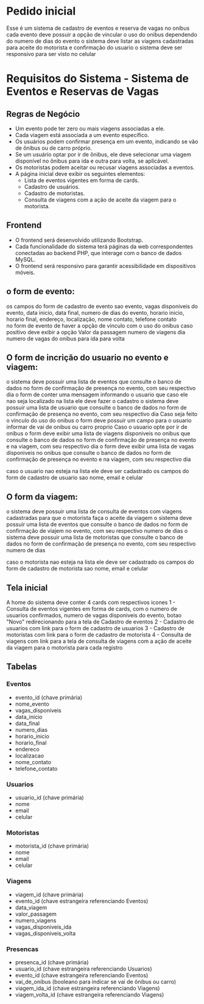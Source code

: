 # Pedido inicial

Esse é um sistema de cadastro de eventos e reserva de vagas no onibus
cada evento deve possuir a opção de vincular o uso do onibus
dependendo do numero de dias do evento o sistema deve listar as viagens cadastradas para aceite do motorista e confirmação do usuario
o sistema deve ser responsivo para ser visto no celular


# Requisitos do Sistema - Sistema de Eventos e Reservas de Vagas


## Regras de Negócio

- Um evento pode ter zero ou mais viagens associadas a ele.
- Cada viagem está associada a um evento específico.
- Os usuários podem confirmar presença em um evento, indicando se vão de ônibus ou de carro próprio.
- Se um usuário optar por ir de ônibus, ele deve selecionar uma viagem disponível no ônibus para ida e outra para volta, se aplicável.
- Os motoristas podem aceitar ou recusar viagens associadas a eventos.
- A página inicial deve exibir os seguintes elementos:
  - Lista de eventos vigentes em forma de cards.
  - Cadastro de usuários.
  - Cadastro de motoristas.
  - Consulta de viagens com a ação de aceite da viagem para o motorista.

## Frontend

- O frontend será desenvolvido utilizando Bootstrap.
- Cada funcionalidade do sistema terá páginas da web correspondentes conectadas ao backend PHP, que interage com o banco de dados MySQL.
- O frontend será responsivo para garantir acessibilidade em dispositivos móveis.

o form de evento:
---
os campos do form de cadastro de evento sao 
evento,
vagas disponiveis do evento, 
data inicio, 
data final, 
numero de dias do evento, 
horario inicio, horario final, 
endereço, 
localização, 
nome contato, 
telefone contato  
no form de evento de haver a opção de vinculo com o uso do onibus 
caso positivo deve exibir a opção
Valor da passagem
numero de viagens
dia
numero de vagas do onibus
para ida
para volta

O form de incrição do usuario no evento e viagem:
---
o sistema deve possuir uma lista de eventos que consulte o banco de dados no form de confirmação de presença no evento, com seu respectivo dia
o form de conter uma mensagem informando o usuario que caso ele nao seja localizado na lista ele deve fazer o cadastro
o sistema deve possuir uma lista de usuario que consulte o banco de dados no form de confirmação de presença no evento, com seu respectivo dia
Caso seja feito o vinculo do uso do onibus
o form deve possuir um campo para o usuario informar de vai de onibus ou carro proprio
Caso o usuario opte por ir de onibus
o form deve exibir uma lista de viagens disponiveis no onibus que consulte o banco de dados no form de confirmação de presença no evento e na viagem, com seu respectivo dia
o form deve exibir uma lista de vagas disponiveis no onibus que consulte o banco de dados no form de confirmação de presença no evento e na viagem, com seu respectivo dia

caso o usuario nao esteja na lista ele deve ser cadastrado
os campos do form de cadastro de usuario sao nome, email e celular

O form da viagem:
--- 
o sistema deve possuir uma lista de consulta de eventos com viagens cadastradas para que o motorista faça o aceite da viagem 
o sistema deve possuir uma lista de eventos que consulte o banco de dados no form de confirmação de viajem no evento, com seu respectivo numero de dias 
o sistema deve possuir uma lista de motoristas que consulte o banco de dados no form de confirmação de presença no evento, com seu respectivo numero de dias

caso o motorista nao esteja na lista ele deve ser cadastrado
os campos do form de cadastro de motorista sao nome, email e celular

Tela inicial
---
A home do sistema deve conter 4 cards com respectivos icones
1 - Consulta de eventos vigentes em forma de cards, com o numero de usuarios confirmados, numero de vagas disponiveis do evento, botao "Novo" redirecionando para a tela de Cadastro de eventos 
2 - Cadastro de usuarios com link para o form de cadastro de usuarios
3 - Cadastro de motoristas com link para o form de cadastro de motorista
4 - Consulta de viagens com link para a tela de consulta de viagens com a ação de aceite da viagem para o motorista para cada registro


## Tabelas

### Eventos
- evento_id (chave primária)
- nome_evento
- vagas_disponiveis
- data_inicio
- data_final
- numero_dias
- horario_inicio
- horario_final
- endereco
- localizacao
- nome_contato
- telefone_contato

### Usuarios
- usuario_id (chave primária)
- nome
- email
- celular

### Motoristas
- motorista_id (chave primária)
- nome
- email
- celular

### Viagens
- viagem_id (chave primária)
- evento_id (chave estrangeira referenciando Eventos)
- data_viagem
- valor_passagem
- numero_viagens
- vagas_disponiveis_ida
- vagas_disponiveis_volta

### Presencas
- presenca_id (chave primária)
- usuario_id (chave estrangeira referenciando Usuarios)
- evento_id (chave estrangeira referenciando Eventos)
- vai_de_onibus (booleano para indicar se vai de ônibus ou carro)
- viagem_ida_id (chave estrangeira referenciando Viagens)
- viagem_volta_id (chave estrangeira referenciando Viagens)
